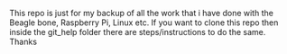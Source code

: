 This repo is just for my backup of all the work that i have done with the Beagle bone, Raspberry Pi, Linux etc. 
If you want to clone this repo then inside the git_help folder there are steps/instructions to do the same.
 Thanks  
